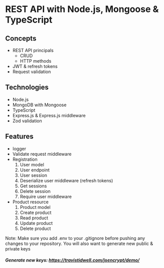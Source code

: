 # REST API with Node.js, Mongoose & TypeScript

## Concepts

- REST API principals
  - CRUD
  - HTTP methods
- JWT & refresh tokens
- Request validation

## Technologies

- Node.js
- MongoDB with Mongoose
- TypeScript
- Express.js & Express.js middleware
- Zod validation

## Features

- logger
- Validate request middleware
- Registration
  1.  User model
  2.  User endpoint
  3.  User session
  4.  Deserialize user middleware (refresh tokens)
  5.  Get sessions
  6.  Delete session
  7.  Require user middleware
- Product resource
  1.  Product model
  2.  Create product
  3.  Read product
  4.  Update product
  5.  Delete product

Note: Make sure you add .env to your .gitignore before pushing any changes to your repository. You will also want to generate new public & private keys

##### Generate new keys: https://travistidwell.com/jsencrypt/demo/
